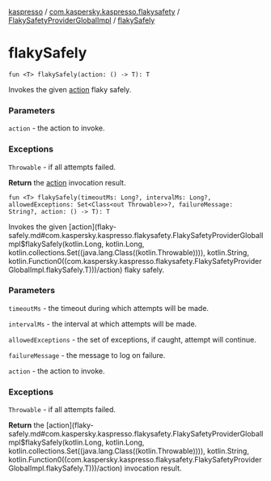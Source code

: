 [kaspresso](../../index.md) / [com.kaspersky.kaspresso.flakysafety](../index.md) / [FlakySafetyProviderGlobalImpl](index.md) / [flakySafely](./flaky-safely.md)

# flakySafely

`fun <T> flakySafely(action: () -> T): T`

Invokes the given [action](flaky-safely.md#com.kaspersky.kaspresso.flakysafety.FlakySafetyProviderGlobalImpl$flakySafely(kotlin.Function0((com.kaspersky.kaspresso.flakysafety.FlakySafetyProviderGlobalImpl.flakySafely.T)))/action) flaky safely.

### Parameters

`action` - the action to invoke.

### Exceptions

`Throwable` - if all attempts failed.

**Return**
the [action](flaky-safely.md#com.kaspersky.kaspresso.flakysafety.FlakySafetyProviderGlobalImpl$flakySafely(kotlin.Function0((com.kaspersky.kaspresso.flakysafety.FlakySafetyProviderGlobalImpl.flakySafely.T)))/action) invocation result.

`fun <T> flakySafely(timeoutMs: Long?, intervalMs: Long?, allowedExceptions: Set<Class<out Throwable>>?, failureMessage: String?, action: () -> T): T`

Invokes the given [action](flaky-safely.md#com.kaspersky.kaspresso.flakysafety.FlakySafetyProviderGlobalImpl$flakySafely(kotlin.Long, kotlin.Long, kotlin.collections.Set((java.lang.Class((kotlin.Throwable)))), kotlin.String, kotlin.Function0((com.kaspersky.kaspresso.flakysafety.FlakySafetyProviderGlobalImpl.flakySafely.T)))/action) flaky safely.

### Parameters

`timeoutMs` - the timeout during which attempts will be made.

`intervalMs` - the interval at which attempts will be made.

`allowedExceptions` - the set of exceptions, if caught, attempt will continue.

`failureMessage` - the message to log on failure.

`action` - the action to invoke.

### Exceptions

`Throwable` - if all attempts failed.

**Return**
the [action](flaky-safely.md#com.kaspersky.kaspresso.flakysafety.FlakySafetyProviderGlobalImpl$flakySafely(kotlin.Long, kotlin.Long, kotlin.collections.Set((java.lang.Class((kotlin.Throwable)))), kotlin.String, kotlin.Function0((com.kaspersky.kaspresso.flakysafety.FlakySafetyProviderGlobalImpl.flakySafely.T)))/action) invocation result.

